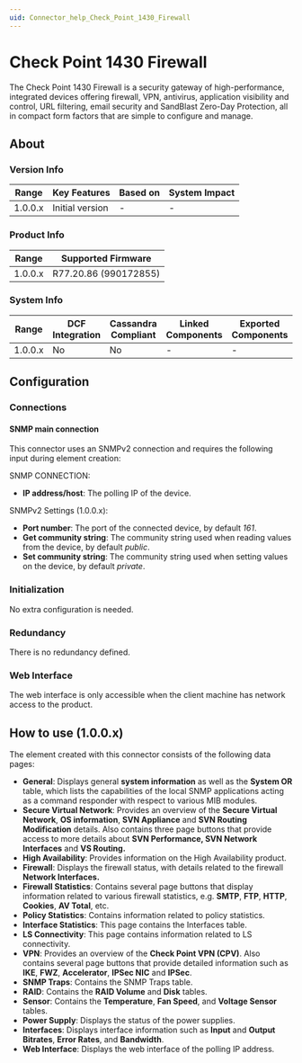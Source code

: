 ```yaml
---
uid: Connector_help_Check_Point_1430_Firewall
---
```


# Check Point 1430 Firewall

The Check Point 1430 Firewall is a security gateway of high-performance, integrated devices offering firewall, VPN, antivirus, application visibility and control, URL filtering, email security and SandBlast Zero-Day Protection, all in compact form factors that are simple to configure and manage.

## About

### Version Info

| Range     | Key Features     | Based on     | System Impact     |
|-----------|------------------|--------------|-------------------|
| 1.0.0.x   | Initial version  | -            | -                 |

### Product Info

| Range     | Supported Firmware     |
|-----------|------------------------|
| 1.0.0.x   | R77.20.86 (990172855)  |

### System Info

| Range     | DCF Integration     | Cassandra Compliant     | Linked Components     | Exported Components     |
|-----------|---------------------|-------------------------|-----------------------|-------------------------|
| 1.0.0.x   | No                  | No                      | -                     | -                       |

## Configuration

### Connections

#### SNMP main connection

This connector uses an SNMPv2 connection and requires the following input during element creation:

SNMP CONNECTION:

- **IP address/host**: The polling IP of the device.

SNMPv2 Settings (1.0.0.x):

- **Port number**: The port of the connected device, by default *161*.
- **Get community string**: The community string used when reading values from the device, by default *public*.
- **Set community string**: The community string used when setting values on the device, by default *private*.

### Initialization

No extra configuration is needed.

### Redundancy

There is no redundancy defined.

### Web Interface

The web interface is only accessible when the client machine has network access to the product.

## How to use (1.0.0.x)

The element created with this connector consists of the following data pages:

- **General**: Displays general **system information** as well as the **System OR** table, which lists the capabilities of the local SNMP applications acting as a command responder with respect to various MIB modules.
- **Secure Virtual Network**: Provides an overview of the **Secure Virtual Network**, **OS information**, **SVN Appliance** and **SVN Routing Modification** details. Also contains three page buttons that provide access to more details about **SVN Performance, SVN Network Interfaces** and **VS Routing.**
- **High Availability**: Provides information on the High Availability product.
- **Firewall**: Displays the firewall status, with details related to the firewall **Network Interfaces.**
- **Firewall Statistics**: Contains several page buttons that display information related to various firewall statistics, e.g. **SMTP**, **FTP**, **HTTP**, **Cookies**, **AV Total**, etc.
- **Policy Statistics**: Contains information related to policy statistics.
- **Interface Statistics**: This page contains the Interfaces table.
- **LS Connectivity**: This page contains information related to LS connectivity.
- **VPN**: Provides an overview of the **Check Point VPN (CPV)**. Also contains several page buttons that provide detailed information such as **IKE**, **FWZ**, **Accelerator**, **IPSec NIC** and **IPSec**.
- **SNMP Traps**: Contains the SNMP Traps table.
- **RAID**: Contains the **RAID Volume** and **Disk** tables.
- **Sensor**: Contains the **Temperature**, **Fan Speed**, and **Voltage Sensor** tables.
- **Power Supply**: Displays the status of the power supplies.
- **Interfaces**: Displays interface information such as **Input** and **Output Bitrates**, **Error Rates**, and **Bandwidth**.
- **Web Interface**: Displays the web interface of the polling IP address.
